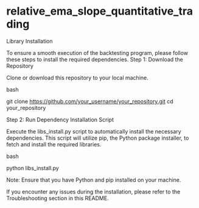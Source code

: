 # relative_ema_slope_quantitative_trading
Library Installation

To ensure a smooth execution of the backtesting program, please follow these steps to install the required dependencies.
Step 1: Download the Repository

Clone or download this repository to your local machine.

bash

git clone https://github.com/your_username/your_repository.git
cd your_repository

Step 2: Run Dependency Installation Script

Execute the libs_install.py script to automatically install the necessary dependencies. This script will utilize pip, the Python package installer, to fetch and install the required libraries.

bash

python libs_install.py

Note: Ensure that you have Python and pip installed on your machine.

If you encounter any issues during the installation, please refer to the Troubleshooting section in this README.
